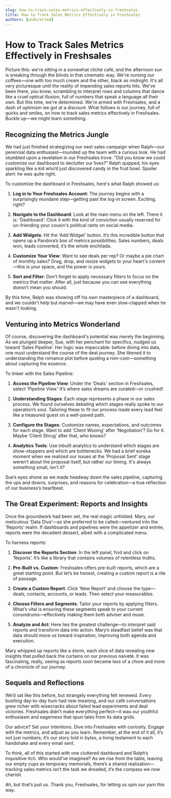 ```yaml
---
slug: how-to-track-sales-metrics-effectively-in-freshsales
title: How to Track Sales Metrics Effectively in Freshsales
authors: [undirected]
---
```



# How to Track Sales Metrics Effectively in Freshsales

Picture this: we're sitting in a somewhat cliché café, and the afternoon sun is sneaking through the blinds in that cinematic way. We're nursing our coffees—one with too much cream and the other, black as midnight. It's all very picturesque until the reality of impending sales reports hits. We've been there, you know, scrambling to interpret rows and columns that dance like a cruel optical illusion, full of numbers that speak a language all their own. But this time, we're determined. We're armed with Freshsales, and a dash of optimism we got at a discount. What follows is our journey, full of quirks and smiles, on how to track sales metrics effectively in Freshsales. Buckle up—we might learn something.

## Recognizing the Metrics Jungle

We had just finished strategizing our next sales campaign when Ralph—our perennial data enthusiast—rounded up the team with a curious look. He had stumbled upon a revelation in our Freshsales trove. “Did you know we could customize our dashboard to declutter our lives?” Ralph quipped, his eyes sparkling like a kid who’d just discovered candy in the fruit bowl. Spoiler alert: he was quite right.

To customize the dashboard in Freshsales, here's what Ralph showed us:

1. **Log in to Your Freshsales Account**: The journey begins with a surprisingly mundane step—getting past the log-in screen. Exciting, right?

2. **Navigate to the Dashboard**: Look at the main menu on the left. There it is: ‘Dashboard’. Click it with the kind of conviction usually reserved for un-friending your cousin's political rants on social media.

3. **Add Widgets**: Hit the 'Add Widget' button. It’s this incredible button that opens up a Pandora’s box of metrics possibilities. Sales numbers, deals won, leads converted, it’s the whole enchilada.

4. **Customize Your View**: Want to see deals per rep? Or maybe a pie chart of monthly sales? Drag, drop, and resize widgets to your heart's content—this is your space, and the power is yours.

5. **Sort and Filter**: Don’t forget to apply necessary filters to focus on the metrics that matter. After all, just because you can see everything doesn’t mean you should.

By this time, Ralph was showing off his own masterpiece of a dashboard, and we couldn't help but marvel—we may have even slow-clapped when he wasn't looking.

## Venturing into Metrics Wonderland

Of course, discovering the dashboard's potential was merely the beginning. As we plunged deeper, Sue, with her penchant for specifics, nudged us toward ‘Sales Pipeline’. Her logic was impeccable: before diving into data, one must understand the course of the deal journey. She likened it to understanding the romance plot before quoting a rom-com—something about capturing the essence.

To tinker with the Sales Pipeline:

1. **Access the Pipeline View**: Under the 'Deals' section in Freshsales, select 'Pipeline View.' It’s where sales dreams are curated—or crushed!

2. **Understanding Stages**: Each stage represents a phase in our sales process. We found ourselves debating which stages really spoke to our operation’s soul. Tailoring these to fit our process made every lead feel like a treasured guest on a well-paved path.

3. **Configure the Stages**: Customize names, expectations, and outcomes for each stage. Want to add ‘Client Wooing’ after ‘Negotiation’? Go for it. Maybe ‘Client Shrug’ after that, who knows?

4. **Analytics Tools**: Use inbuilt analytics to understand which stages are show-stoppers and which are bottlenecks. We had a brief eureka moment when we realized our issues at the ‘Proposal Sent’ stage weren’t about the proposal itself, but rather our timing. It's always something small, isn't it?

Sue’s eyes shone as we made headway down the sales pipeline, capturing the ups and downs, surprises, and reasons for celebration—a true reflection of our business’s heartbeat.

## The Great Experiment: Reports and Insights

Once the groundwork had been set, the real magic unfolded. Mary, our meticulous 'Data Diva'—as she preferred to be called—ventured into the 'Reports’ realm. If dashboards and pipelines were the appetizer and entrée, reports were the decadent dessert, albeit with a complicated menu.

To harness reports:

1. **Discover the Reports Section**: In the left panel, find and click on ‘Reports’. It’s like a library that contains volumes of relentless truths.

2. **Pre-Built vs. Custom**: Freshsales offers pre-built reports, which are a great starting point. But let’s be honest, creating a custom report is a rite of passage.

3. **Create a Custom Report**: Click ‘New Report’ and choose the type—deals, contacts, accounts, or leads. Then select your measurables.

4. **Choose Filters and Segments**: Tailor your reports by applying filters. What’s vital is ensuring these segments speak to your current conundrums—effectively making them both adviser and muse.

5. **Analyze and Act**: Here lies the greatest challenge—to interpret said reports and transform data into action. Mary’s steadfast belief was that data should move us toward inspiration, improving both agenda and execution.

Mary whipped up reports like a storm, each slice of data revealing new insights that pulled back the curtains on our previous naiveté. It was fascinating, really, seeing as reports soon became less of a chore and more of a chronicle of our journey.

## Sequels and Reflections

We’d sat like this before, but strangely everything felt renewed. Every bustling day-to-day hum had new meaning, and our café conversations grew richer with wisecracks about failed lead experiments and deal victories. Freshsales didn’t make everything perfect—it was our youthful enthusiasm and eagerness that spun tales from its data grids.

Our advice? Set your intentions. Dive into Freshsales with curiosity. Engage with the metrics, and adjust as you learn. Remember, at the end of it all, it’s not just numbers; it’s our story told in bytes, a living testament to each handshake and every email sent.

To think, all of this started with one cluttered dashboard and Ralph’s inquisitive itch. Who would’ve imagined? As we rise from the table, leaving our empty cups as temporary memorials, there’s a shared realization—tracking sales metrics isn’t the task we dreaded, it’s the compass we now cherish.

Ah, but that’s just us. Thank you, Freshsales, for letting us spin our yarn this way.